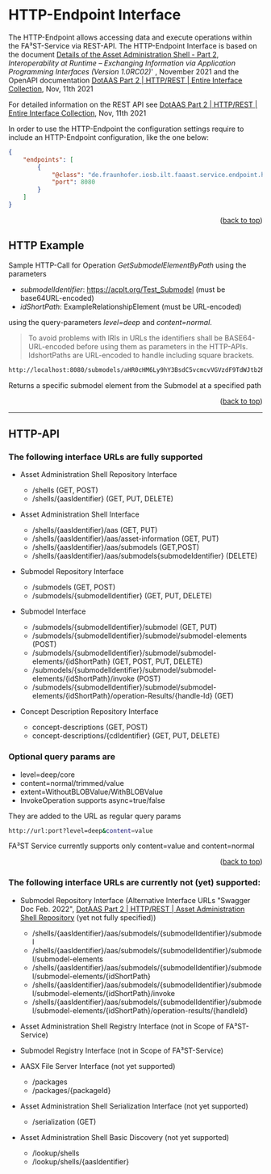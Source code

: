 # HTTP-Endpoint Interface

The HTTP-Endpoint allows accessing data and execute operations within the FA³ST-Service via REST-API.
The HTTP-Endpoint Interface is based on the document [Details of the Asset Administration Shell - Part 2](https://www.plattform-i40.de/IP/Redaktion/EN/Downloads/Publikation/Details_of_the_Asset_Administration_Shell_Part2_V1.html), _Interoperability at Runtime –
Exchanging Information via Application
Programming Interfaces (Version 1.0RC02)_' , November 2021 and the OpenAPI documentation [DotAAS Part 2 | HTTP/REST | Entire Interface Collection](https://app.swaggerhub.com/apis/Plattform_i40/AssetAdministrationShell-REST-API/Final-Draft), Nov, 11th 2021

For detailed information on the REST API see
[DotAAS Part 2 | HTTP/REST | Entire Interface Collection](https://app.swaggerhub.com/apis/Plattform_i40/AssetAdministrationShell-REST-API/Final-Draft), Nov, 11th 2021

In order to use the HTTP-Endpoint the configuration settings require to include an HTTP-Endpoint configuration, like the one below:
```json
{
	"endpoints": [
		{
			"@class": "de.fraunhofer.iosb.ilt.faaast.service.endpoint.http.HttpEndpoint",
			"port": 8080
		}
	]
}
```
<p align="right">(<a href="#top">back to top</a>)</p>

<!-- HTTP-EXAMPLE -->
## HTTP Example
Sample HTTP-Call for Operation _GetSubmodelElementByPath_
using the parameters
-   _submodelIdentifier_: https://acplt.org/Test_Submodel (must be base64URL-encoded)
-   _idShortPath_: ExampleRelationshipElement (must be URL-encoded)

using the query-parameters _level=deep_ and _content=normal_.

> To avoid problems with IRIs in URLs the identifiers shall be BASE64-URL-encoded before using them as
parameters in the HTTP-APIs. IdshortPaths are URL-encoded to handle including square brackets.

```sh
http://localhost:8080/submodels/aHR0cHM6Ly9hY3BsdC5vcmcvVGVzdF9TdWJtb2RlbA==/submodel/submodel-elements/ExampleRelationshipElement?level=deep&content=normal
```

Returns a specific submodel element from the Submodel at a specified path
<p align="right">(<a href="#top">back to top</a>)</p>
<hr>

## HTTP-API
### The following interface URLs are fully supported
-   Asset Administration Shell Repository Interface
	-   /shells (GET, POST)
	-   /shells/{aasIdentifier} (GET, PUT, DELETE)

-   Asset Administration Shell Interface
	-   /shells/{aasIdentifier}/aas (GET, PUT)
	-   /shells/{aasIdentifier}/aas/asset-information (GET, PUT)
	-   /shells/{aasIdentifier}/aas/submodels (GET,POST)
	-   /shells/{aasIdentifier}/aas/submodels{submodeIdentifier} (DELETE)

-   Submodel Repository Interface
	-   /submodels (GET, POST)
	-   /submodels/{submodelIdentifier} (GET, PUT, DELETE)

-   Submodel Interface
	-   /submodels/{submodelIdentifier}/submodel (GET, PUT)
	-   /submodels/{submodelIdentifier}/submodel/submodel-elements (POST)
	-   /submodels/{submodelIdentifier}/submodel/submodel-elements/{idShortPath} (GET, POST, PUT, DELETE)
	-   /submodels/{submodelIdentifier}/submodel/submodel-elements/{idShortPath}/invoke (POST)
	-   /submodels/{submodelIdentifier}/submodel/submodel-elements/{idShortPath}/operation-Results/{handle-Id} (GET)

-   Concept Description Repository Interface
	-   concept-descriptions (GET, POST)
	-   concept-descriptions/{cdIdentifier} (GET, PUT, DELETE)

### Optional query params are
-   level=deep/core
-   content=normal/trimmed/value
-   extent=WithoutBLOBValue/WithBLOBValue
-   InvokeOperation supports async=true/false

They are added to the URL as regular query params
```sh
http://url:port?level=deep&content=value
```
FA³ST Service currently supports only content=value and content=normal

<p align="right">(<a href="#top">back to top</a>)</p>

### The following interface URLs are currently not (yet) supported:
-   Submodel Repository Interface (Alternative Interface URLs "Swagger Doc Feb. 2022",
[DotAAS Part 2 | HTTP/REST | Asset Administration Shell Repository](https://app.swaggerhub.com/apis/Plattform_i40/AssetAdministrationShell-Repository/Final-Draft#/Asset%20Administration%20Shell%20Repository/GetSubmodel) (yet not fully specified))
	-   /shells/{aasIdentifier}/aas/submodels/{submodelIdentifier}/submodel
	-   /shells/{aasIdentifier}/aas/submodels/{submodelIdentifier}/submodel/submodel-elements
	-   /shells/{aasIdentifier}/aas/submodels/{submodelIdentifier}/submodel/submodel-elements/{idShortPath}
	-   /shells/{aasIdentifier}/aas/submodels/{submodelIdentifier}/submodel/submodel-elements/{idShortPath}/invoke
	-   /shells/{aasIdentifier}/aas/submodels/{submodelIdentifier}/submodel/submodel-elements/{idShortPath}/operation-results/{handleId}
-   Asset Administration Shell Registry Interface (not in Scope of FA³ST-Service)
-   Submodel Registry Interface (not in Scope of FA³ST-Service)


-   AASX File Server Interface (not yet supported)
	-   /packages
	-   /packages/{packageId}
-   Asset Administration Shell Serialization Interface (not yet supported)
	-   /serialization (GET)
-   Asset Administration Shell Basic Discovery (not yet supported)
	-   /lookup/shells
	-   /lookup/shells/{aasIdentifier}
